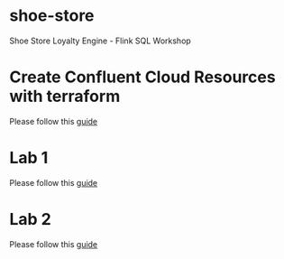 # shoe-store
Shoe Store Loyalty Engine - Flink SQL Workshop

# Create Confluent Cloud Resources with terraform
Please follow this [guide](terraform/README.md)

# Lab 1
Please follow this [guide](lab1.md)

# Lab 2
Please follow this [guide](lab2.md)
